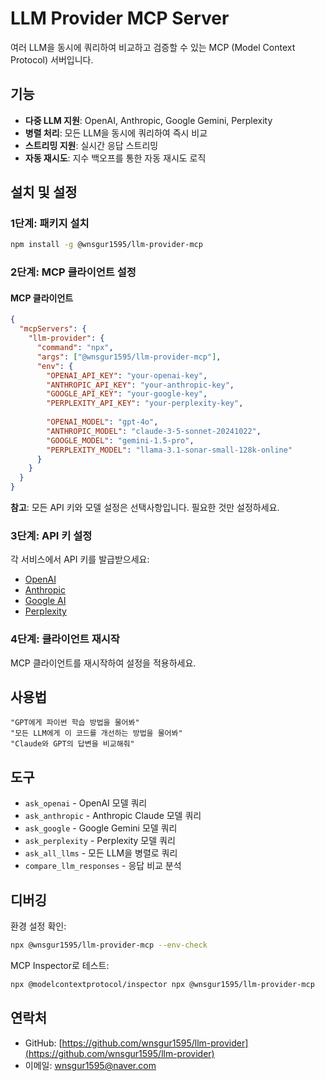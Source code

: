 # LLM Provider MCP Server

여러 LLM을 동시에 쿼리하여 비교하고 검증할 수 있는 MCP (Model Context Protocol) 서버입니다.

## 기능

- **다중 LLM 지원**: OpenAI, Anthropic, Google Gemini, Perplexity
- **병렬 처리**: 모든 LLM을 동시에 쿼리하여 즉시 비교
- **스트리밍 지원**: 실시간 응답 스트리밍
- **자동 재시도**: 지수 백오프를 통한 자동 재시도 로직

## 설치 및 설정

### 1단계: 패키지 설치

```bash
npm install -g @wnsgur1595/llm-provider-mcp
```

### 2단계: MCP 클라이언트 설정

#### MCP 클라이언트
```json
{
  "mcpServers": {
    "llm-provider": {
      "command": "npx",
      "args": ["@wnsgur1595/llm-provider-mcp"],
      "env": {
        "OPENAI_API_KEY": "your-openai-key",
        "ANTHROPIC_API_KEY": "your-anthropic-key",
        "GOOGLE_API_KEY": "your-google-key",
        "PERPLEXITY_API_KEY": "your-perplexity-key",
        
        "OPENAI_MODEL": "gpt-4o",
        "ANTHROPIC_MODEL": "claude-3-5-sonnet-20241022",
        "GOOGLE_MODEL": "gemini-1.5-pro",
        "PERPLEXITY_MODEL": "llama-3.1-sonar-small-128k-online"
      }
    }
  }
}
```

**참고**: 모든 API 키와 모델 설정은 선택사항입니다. 필요한 것만 설정하세요.

### 3단계: API 키 설정

각 서비스에서 API 키를 발급받으세요:
- [OpenAI](https://platform.openai.com/api-keys)
- [Anthropic](https://console.anthropic.com/keys)
- [Google AI](https://makersuite.google.com/app/apikey)
- [Perplexity](https://www.perplexity.ai/settings/api)

### 4단계: 클라이언트 재시작

MCP 클라이언트를 재시작하여 설정을 적용하세요.

## 사용법

```
"GPT에게 파이썬 학습 방법을 물어봐"
"모든 LLM에게 이 코드를 개선하는 방법을 물어봐"
"Claude와 GPT의 답변을 비교해줘"
```

## 도구

- `ask_openai` - OpenAI 모델 쿼리
- `ask_anthropic` - Anthropic Claude 모델 쿼리
- `ask_google` - Google Gemini 모델 쿼리
- `ask_perplexity` - Perplexity 모델 쿼리
- `ask_all_llms` - 모든 LLM을 병렬로 쿼리
- `compare_llm_responses` - 응답 비교 분석

## 디버깅

환경 설정 확인:
```bash
npx @wnsgur1595/llm-provider-mcp --env-check
```

MCP Inspector로 테스트:
```bash
npx @modelcontextprotocol/inspector npx @wnsgur1595/llm-provider-mcp
```

## 연락처

- GitHub: [https://github.com/wnsgur1595/llm-provider](https://github.com/wnsgur1595/llm-provider)
- 이메일: wnsgur1595@naver.com